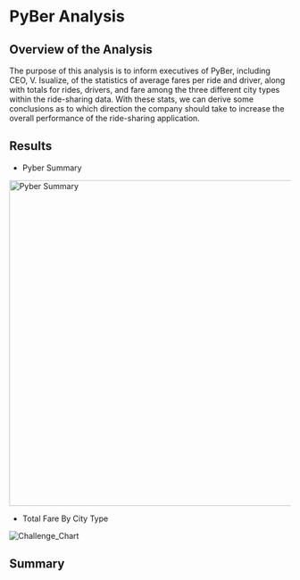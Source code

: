 # PyBer Analysis

## Overview of the Analysis
The purpose of this analysis is to inform executives of PyBer, including CEO, V. Isualize, of the statistics of average fares per ride and driver, along with totals for rides, drivers, and fare among the three different city types within the ride-sharing data. With these stats, we can derive some conclusions as to which direction the company should take to increase the overall performance of the ride-sharing application. 

## Results

- Pyber Summary

<img width="584" alt="Pyber Summary" src="https://user-images.githubusercontent.com/85330159/125674977-5c28b538-dfad-4f2f-b297-790b1ba15b89.png">

- Total Fare By City Type

![Challenge_Chart](https://user-images.githubusercontent.com/85330159/125675082-0b6b15ca-71a2-4ba4-b7be-9b64f7d09fc7.png)

## Summary
